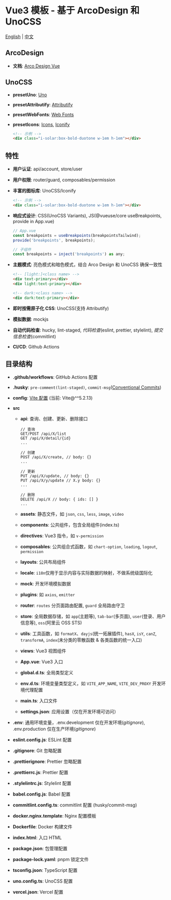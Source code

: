 # Vue3 模板 - 基于 ArcoDesign 和 UnoCSS

[English](README.md) | [中文](README.zh-CN.md)

## ArcoDesign

- **文档**: [Arco Design Vue](https://arco.design/vue/docs)

## UnoCSS

- **presetUno**: [Uno](https://unocss.dev/presets/uno)

- **presetAttributify**: [Attributify](https://unocss.dev/presets/attributify)

- **presetWebFonts**: [Web Fonts](https://unocss.dev/presets/web-fonts)

- **presetIcons**: [Icons](https://unocss.dev/presets/icons), [Iconify](https://icon-sets.iconify.design/)
  ```html
  <!-- 示例 -->
  <div class="i-solar:box-bold-duotone w-1em h-1em"></div>
  ```

## 特性

- **用户认证**: api/account, store/user

- **用户权限**: router/guard, composables/permission

- **丰富的图标库**: UnoCSS/Iconify

  ```html
  <!-- 示例 -->
  <div class="i-solar:box-bold-duotone w-1em h-1em"></div>
  ```

- **响应式设计**: CSS(UnoCSS Variants), JS(@vueuse/core useBreakpoints, provide in App.vue)

  ```js
  // App.vue
  const breakpoints = useBreakpoints(breakpointsTailwind);
  provide('breakpoints', breakpoints);

  // 子组件
  const breakpoints = inject('breakpoints') as any;
  ```

- **主题模式**: 亮色模式和暗色模式，结合 Arco Design 和 UnoCSS 确保一致性

  ```html
  <!-- [light:]<class name> -->
  <div text-primary></div>
  <div light:text-primary></div>

  <!-- dark:<class name> -->
  <div dark:text-primary></div>
  ```

- **即时按需原子化 CSS**: UnoCSS(支持 Attributify)

- **模拟数据**: mockjs

- **自动代码检查**: hucky, lint-staged, _代码检查_(eslint, prettier, stylelint), _提交信息检查_(commitlint)

- **CI/CD**: Github Actions

## 目录结构

- **.github/workflows**: GitHub Actions 配置

- **.husky**: `pre-comment(lint-staged)`, `commit-msg`([Conventional Commits](https://www.conventionalcommits.org/zh-hans/v1.0.0/))

- **config**: [Vite 配置](https://cn.vitejs.dev/config/) (当前: Vite@^^5.2.13)

- **src**

  - **api**: 查询、创建、更新、删除接口

    ```http
    // 查询
    GET/POST /api/X/list
    GET /api/X/detail/{id}
    ...

    // 创建
    POST /api/X/create, // body: {}
    ...

    // 更新
    PUT /api/X/update, // body: {}
    PUT /api/X/y/update // X.y body: {}
    ...

    // 删除
    DELETE /api/X // body: { ids: [] }
    ...
    ```

  - **assets**: 静态文件，如 `json`, `css`, `less`, `image`, `video`

  - **components**: 公共组件，包含全局组件(index.ts)

  - **directives**: Vue3 指令，如 `v-permission`

  - **composables**: 公共组合式函数，如 `chart-option`, `loading`, `logout`, `permission`

  - **layouts**: 公共布局组件

  - **locale**: `i18n`仅用于显示内容与实际数据的映射，不做系统级国际化

  - **mock**: 开发环境模拟数据

  - **plugins**: 如 `axios`, `emitter`

  - **router**: `routes` 分页面路由配置, `guard` 全局路由守卫

  - **store**: 全局数据存储，如 `app`(主题等), `tab-bar`(多页面), `user`(登录、用户信息等), `oss`(阿里云 OSS STS)

  - **utils**: 工具函数，如 `formatX`、`dayjs`(统一拓展插件), `hasX`, `isY`, `canZ`, `transformA`, `index`(未分类的零散函数 & 各类函数的统一入口)

  - **views**: Vue3 视图组件

  - **App.vue**: Vue3 入口

  - **global.d.ts**: 全局类型定义

  - **env.d.ts**: 环境变量类型定义，如 `VITE_APP_NAME`, `VITE_DEV_PROXY` 开发环境代理配置

  - **main.ts**: 入口文件

  - **settings.json**: 应用设置（仅在开发环境可访问）

- **.env**: 通用环境变量，.env.development 仅在开发环境(_gitignore_), .env.production 仅在生产环境(_gitignore_)

- **eslint.config.js**: ESLint 配置

- **.gitignore**: Git 忽略配置

- **.prettierignore**: Prettier 忽略配置

- **.prettierrc.js**: Prettier 配置

- **.stylelintrc.js**: Stylelint 配置

- **babel.config.js**: Babel 配置

- **commitlint.config.ts**: commitlint 配置 (husky/commit-msg)

- **docker.nginx.template**: Nginx 配置模板

- **Dockerfile**: Docker 构建文件

- **index.html**: 入口 HTML

- **package.json**: 包管理配置

- **package-lock.yaml**: pnpm 锁定文件

- **tsconfig.json**: TypeScript 配置

- **uno.config.ts**: UnoCSS 配置

- **vercel.json**: Vercel 配置
